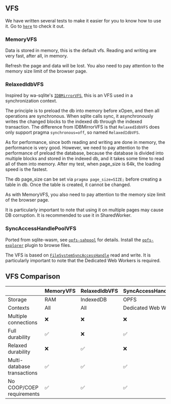 ## VFS

We have written several tests to make it easier for you to know how to use it.
Go to [`here`](https://github.com/Spxg/sqlite-wasm-rs/tree/master/sqlite-wasm-rs/tests/vfs) to check it out.

### MemoryVFS

Data is stored in memory, this is the default vfs. Reading and writing are very fast, after all, in memory.

Refresh the page and data will be lost. You also need to pay attention to the memory size limit of the browser page.

### RelaxedIdbVFS

Inspired by wa-sqlite's [`IDBMirrorVFS`](https://github.com/rhashimoto/wa-sqlite/blob/master/src/examples/IDBMirrorVFS.js), this is an VFS used in a synchronization context.

The principle is to preload the db into memory before xOpen, and then all operations are synchronous. When sqlite calls sync, it asynchronously writes the changed blocks to the indexed db through the indexed transaction. The difference from IDBMirrorVFS is that `RelaxedIdbVFS` does only support pragma `synchronous=off`, so named `RelaxedIdbVFS`.

As for performance, since both reading and writing are done in memory, the performance is very good. However, we need to pay attention to the performance of preload the database, because the database is divided into multiple blocks and stored in the indexed db, and it takes some time to read all of them into memory. After my test, when page_size is 64k, the loading speed is the fastest.

The db page_size can be set via `pragma page_size=SIZE;` before creating a table in db. Once the table is created, it cannot be changed.

As with MemoryVFS, you also need to pay attention to the memory size limit of the browser page.

It is particularly important to note that using it on multiple pages may cause DB corruption. It is recommended to use it in SharedWorker.

### SyncAccessHandlePoolVFS

Ported from sqlite-wasm, see [`opfs-sahpool`](https://sqlite.org/wasm/doc/trunk/persistence.md#vfs-opfs-sahpool) for details. Install the [`opfs-explorer`](https://chromewebstore.google.com/detail/opfs-explorer/acndjpgkpaclldomagafnognkcgjignd) plugin to browse files.

The VFS is based on [`FileSystemSyncAccessHandle`](https://developer.mozilla.org/en-US/docs/Web/API/FileSystemSyncAccessHandle) read and write. It is particularly important to note that the Dedicated Web Workers is required.

## VFS Comparison

||MemoryVFS|RelaxedIdbVFS|SyncAccessHandlePoolVFS|
|-|-|-|-|
|Storage|RAM|IndexedDB|OPFS|
|Contexts|All|All|Dedicated Web Workers|
|Multiple connections|:x:|:x:|:x:|
|Full durability|✅|:x:|✅|
|Relaxed durability|:x:|✅|:x:|
|Multi-database transactions|✅|✅|✅|
|No COOP/COEP requirements|✅|✅|✅|
